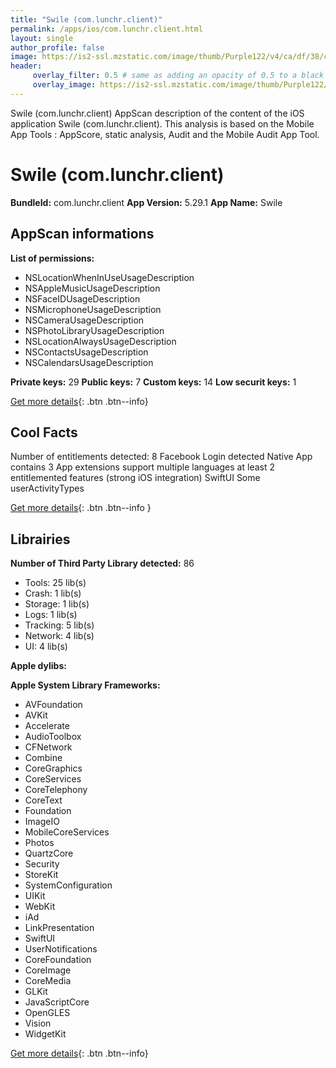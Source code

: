 ```yaml
---
title: "Swile (com.lunchr.client)"
permalink: /apps/ios/com.lunchr.client.html
layout: single
author_profile: false
image: https://is2-ssl.mzstatic.com/image/thumb/Purple122/v4/ca/df/38/cadf38bf-d6cc-5abb-5cf6-8dab62897d9f/AppIcon-1x_U007emarketing-0-5-0-85-220.png/512x512bb.jpg
header: 
     overlay_filter: 0.5 # same as adding an opacity of 0.5 to a black background
     overlay_image: https://is2-ssl.mzstatic.com/image/thumb/Purple122/v4/ca/df/38/cadf38bf-d6cc-5abb-5cf6-8dab62897d9f/AppIcon-1x_U007emarketing-0-5-0-85-220.png/512x512bb.jpg
---
```

Swile (com.lunchr.client) AppScan description of the content of the iOS application Swile (com.lunchr.client). This analysis is based on the Mobile App Tools : AppScore, static analysis, Audit and the Mobile Audit App Tool.

# Swile (com.lunchr.client)

**BundleId:** com.lunchr.client
**App Version:** 5.29.1
**App Name:** Swile


## AppScan informations 

**List of permissions:** 
- NSLocationWhenInUseUsageDescription
- NSAppleMusicUsageDescription
- NSFaceIDUsageDescription
- NSMicrophoneUsageDescription
- NSCameraUsageDescription
- NSPhotoLibraryUsageDescription
- NSLocationAlwaysUsageDescription
- NSContactsUsageDescription
- NSCalendarsUsageDescription
  
  
**Private keys:** 29
**Public keys:** 7
**Custom keys:** 14
**Low securit keys:** 1
  
[Get more details](/pricing.html){: .btn .btn--info}

## Cool Facts

Number of entitlements detected: 8
Facebook Login detected
Native App
contains 3 App extensions
support multiple languages
at least 2 entitlemented features (strong iOS integration)
SwiftUI
Some userActivityTypes
  
[Get more details](/pricing.html){: .btn .btn--info }

## Librairies 
**Number of Third Party Library detected:** 86
- Tools: 25 lib(s)
- Crash: 1 lib(s)
- Storage: 1 lib(s)
- Logs: 1 lib(s)
- Tracking: 5 lib(s)
- Network: 4 lib(s)
- UI: 4 lib(s)


**Apple dylibs:**


**Apple System Library Frameworks:**
- AVFoundation
- AVKit
- Accelerate
- AudioToolbox
- CFNetwork
- Combine
- CoreGraphics
- CoreServices
- CoreTelephony
- CoreText
- Foundation
- ImageIO
- MobileCoreServices
- Photos
- QuartzCore
- Security
- StoreKit
- SystemConfiguration
- UIKit
- WebKit
- iAd
- LinkPresentation
- SwiftUI
- UserNotifications
- CoreFoundation
- CoreImage
- CoreMedia
- GLKit
- JavaScriptCore
- OpenGLES
- Vision
- WidgetKit


  
[Get more details](/pricing.html){: .btn .btn--info}

